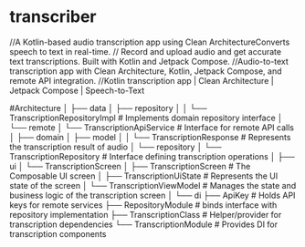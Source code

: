 # transcriber
//A Kotlin-based audio transcription app using Clean ArchitectureConverts speech to text in real-time.
// Record and upload audio and get accurate text transcriptions. Built with Kotlin and Jetpack Compose.
//Audio-to-text transcription app with Clean Architecture, Kotlin, Jetpack Compose, and remote API integration.
//Kotlin transcription app | Clean Architecture | Jetpack Compose | Speech-to-Text

#Architecture 
│
├── data
│   ├── repository
│   │   └── TranscriptionRepositoryImpl  # Implements domain repository interface
│   └── remote
│       └── TranscriptionApiService      # Interface for remote API calls
│
├── domain
│   ├── model
│   │   └── TranscriptionResponse        # Represents the transcription result of audio
│   └── repository
│       └── TranscriptionRepository      # Interface defining transcription operations
│
├── ui
│   └── TranscriptionScreen
│       ├── TranscriptionScreen          # The Composable UI screen
│       ├── TranscriptionUiState         # Represents the UI state of the screen
│       └── TranscriptionViewModel       # Manages the state and business logic of the transcription screen
│
└── di
    ├── ApiKey                           # Holds API keys for remote services
    ├── RepositoryModule                 # binds interface with repository implementation
    ├── TranscriptionClass               # Helper/provider for transcription dependencies
    └── TranscriptionModule              # Provides DI for transcription components
